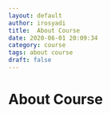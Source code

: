 ```yaml
---
layout: default
author: irosyadi
title:  About Course
date: 2020-06-01 20:09:34
category: course
tags: about course
draft: false
---
```


# About Course
